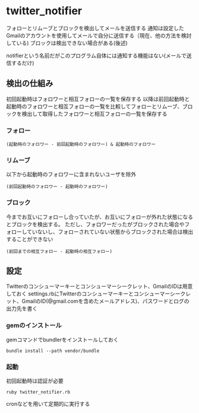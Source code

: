 # twitter_notifier
フォローとリムーブとブロックを検出してメールを送信する
通知は設定したGmailのアカウントを使用してメールで自分に送信する（現在、他の方法を検討している)
ブロックは検出できない場合がある(後述)

notifierという名前だがこのプログラム自体には通知する機能はない(メールで送信するだけ)
## 検出の仕組み
初回起動時はフォロワーと相互フォローの一覧を保存する
以降は前回起動時と起動時のフォロワーと相互フォローの一覧を比較してフォローとリムーブ、ブロックを検出して取得したフォロワーと相互フォローの一覧を保存する
### フォロー
```
(起動時のフォロワー - 前回起動時のフォロワー) & 起動時のフォロワー
```
### リムーブ
以下から起動時のフォロワーに含まれないユーザを除外
```
(前回起動時のフォロワー - 起動時のフォロワー)
```
### ブロック
今までお互いにフォローし合っていたが、お互いにフォローが外れた状態になるとブロックを検出する。
ただし、フォロワーだったがブロックされた場合やフォローしていないし、フォローされていない状態からブロックされた場合は検出することができない
```
(前回までの相互フォロー - 起動時の相互フォロー)
```
## 設定
Twitterのコンシューマーキーとコンシューマーシークレット、GmailのIDは用意しておく
settings.rbにTwitterのコンシューマーキーとコンシューマーシークレット、GmailのID(@gmail.comを含めたメールアドレス)、パスワードとログの出力先を書く
### gemのインストール
gemコマンドでbundlerをインストールしておく

```
bundle install --path vendor/bundle
```
### 起動
初回起動時は認証が必要
```
ruby twitter_notifier.rb
```
cronなどを用いて定期的に実行する